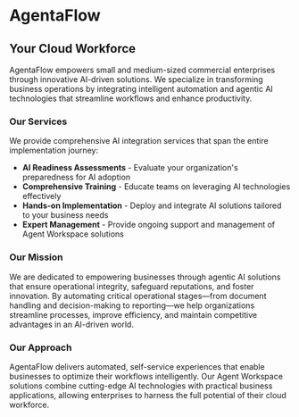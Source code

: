 # AgentaFlow

## Your Cloud Workforce

AgentaFlow empowers small and medium-sized commercial enterprises through innovative AI-driven solutions. We specialize in transforming business operations by integrating intelligent automation and agentic AI technologies that streamline workflows and enhance productivity.

### Our Services

We provide comprehensive AI integration services that span the entire implementation journey:

- **AI Readiness Assessments** - Evaluate your organization's preparedness for AI adoption
- **Comprehensive Training** - Educate teams on leveraging AI technologies effectively
- **Hands-on Implementation** - Deploy and integrate AI solutions tailored to your business needs
- **Expert Management** - Provide ongoing support and management of Agent Workspace solutions

### Our Mission

We are dedicated to empowering businesses through agentic AI solutions that ensure operational integrity, safeguard reputations, and foster innovation. By automating critical operational stages—from document handling and decision-making to reporting—we help organizations streamline processes, improve efficiency, and maintain competitive advantages in an AI-driven world.

### Our Approach

AgentaFlow delivers automated, self-service experiences that enable businesses to optimize their workflows intelligently. Our Agent Workspace solutions combine cutting-edge AI technologies with practical business applications, allowing enterprises to harness the full potential of their cloud workforce.
